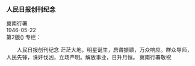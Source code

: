 ### 人民日报创刊纪念  
冀南行署  
1946-05-22  
第2版()
专栏：

　　人民日报创刊纪念
    茫茫大地，明星诞生，启聋振聩，万众响应。群众导师，人民先锋，诛奸伐凶，立场严明。解放事业，日升月恒。
                                          冀南行署敬祝  
